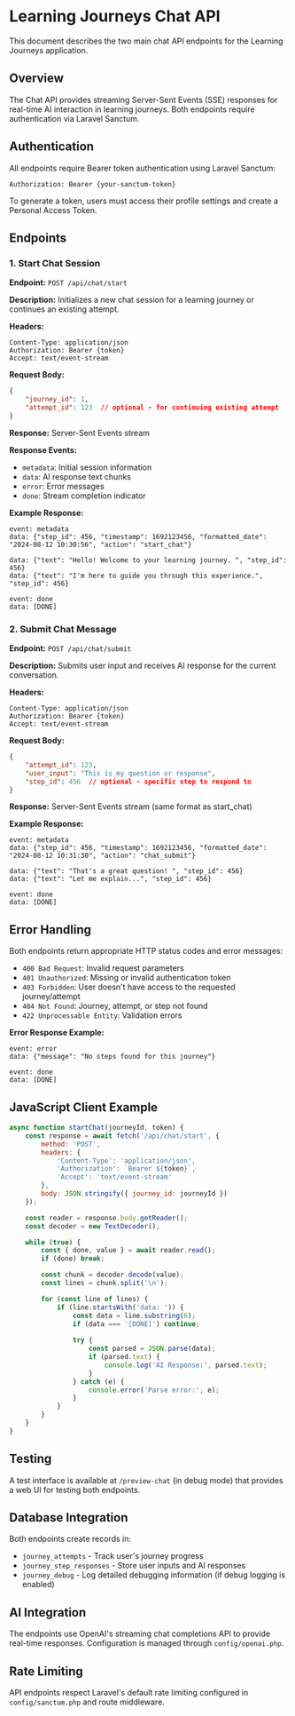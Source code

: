 # Learning Journeys Chat API

This document describes the two main chat API endpoints for the Learning Journeys application.

## Overview

The Chat API provides streaming Server-Sent Events (SSE) responses for real-time AI interaction in learning journeys. Both endpoints require authentication via Laravel Sanctum.

## Authentication

All endpoints require Bearer token authentication using Laravel Sanctum:

```
Authorization: Bearer {your-sanctum-token}
```

To generate a token, users must access their profile settings and create a Personal Access Token.

## Endpoints

### 1. Start Chat Session

**Endpoint:** `POST /api/chat/start`

**Description:** Initializes a new chat session for a learning journey or continues an existing attempt.

**Headers:**
```
Content-Type: application/json
Authorization: Bearer {token}
Accept: text/event-stream
```

**Request Body:**
```json
{
    "journey_id": 1,
    "attempt_id": 123  // optional - for continuing existing attempt
}
```

**Response:** Server-Sent Events stream

**Response Events:**
- `metadata`: Initial session information
- `data`: AI response text chunks
- `error`: Error messages
- `done`: Stream completion indicator

**Example Response:**
```
event: metadata
data: {"step_id": 456, "timestamp": 1692123456, "formatted_date": "2024-08-12 10:30:56", "action": "start_chat"}

data: {"text": "Hello! Welcome to your learning journey. ", "step_id": 456}
data: {"text": "I'm here to guide you through this experience.", "step_id": 456}

event: done
data: [DONE]
```

### 2. Submit Chat Message

**Endpoint:** `POST /api/chat/submit`

**Description:** Submits user input and receives AI response for the current conversation.

**Headers:**
```
Content-Type: application/json
Authorization: Bearer {token}
Accept: text/event-stream
```

**Request Body:**
```json
{
    "attempt_id": 123,
    "user_input": "This is my question or response",
    "step_id": 456  // optional - specific step to respond to
}
```

**Response:** Server-Sent Events stream (same format as start_chat)

**Example Response:**
```
event: metadata
data: {"step_id": 456, "timestamp": 1692123456, "formatted_date": "2024-08-12 10:31:30", "action": "chat_submit"}

data: {"text": "That's a great question! ", "step_id": 456}
data: {"text": "Let me explain...", "step_id": 456}

event: done
data: [DONE]
```

## Error Handling

Both endpoints return appropriate HTTP status codes and error messages:

- `400 Bad Request`: Invalid request parameters
- `401 Unauthorized`: Missing or invalid authentication token
- `403 Forbidden`: User doesn't have access to the requested journey/attempt
- `404 Not Found`: Journey, attempt, or step not found
- `422 Unprocessable Entity`: Validation errors

**Error Response Example:**
```
event: error
data: {"message": "No steps found for this journey"}

event: done
data: [DONE]
```

## JavaScript Client Example

```javascript
async function startChat(journeyId, token) {
    const response = await fetch('/api/chat/start', {
        method: 'POST',
        headers: {
            'Content-Type': 'application/json',
            'Authorization': `Bearer ${token}`,
            'Accept': 'text/event-stream'
        },
        body: JSON.stringify({ journey_id: journeyId })
    });

    const reader = response.body.getReader();
    const decoder = new TextDecoder();

    while (true) {
        const { done, value } = await reader.read();
        if (done) break;

        const chunk = decoder.decode(value);
        const lines = chunk.split('\n');

        for (const line of lines) {
            if (line.startsWith('data: ')) {
                const data = line.substring(6);
                if (data === '[DONE]') continue;
                
                try {
                    const parsed = JSON.parse(data);
                    if (parsed.text) {
                        console.log('AI Response:', parsed.text);
                    }
                } catch (e) {
                    console.error('Parse error:', e);
                }
            }
        }
    }
}
```

## Testing

A test interface is available at `/preview-chat` (in debug mode) that provides a web UI for testing both endpoints.

## Database Integration

Both endpoints create records in:
- `journey_attempts` - Track user's journey progress
- `journey_step_responses` - Store user inputs and AI responses
- `journey_debug` - Log detailed debugging information (if debug logging is enabled)

## AI Integration

The endpoints use OpenAI's streaming chat completions API to provide real-time responses. Configuration is managed through `config/openai.php`.

## Rate Limiting

API endpoints respect Laravel's default rate limiting configured in `config/sanctum.php` and route middleware.
